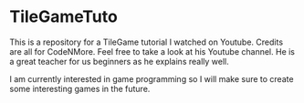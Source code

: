 # TileGameTuto
This is a repository for a TileGame tutorial I watched on Youtube. Credits are all for CodeNMore. 
Feel free to take a look at his Youtube channel. He is a great teacher for us beginners as he explains really well.

I am currently interested in game programming so I will make sure to create some interesting games in the future.
